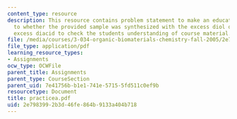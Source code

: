 ```yaml
---
content_type: resource
description: This resource contains problem statement to make an educated guess as
  to whether the provided sample was synthesized with the excess diol or with the
  excess diacid to check the students understanding of course material.
file: /media/courses/3-034-organic-biomaterials-chemistry-fall-2005/2e7983992b3d46fe864b9133a404b718_practicea.pdf
file_type: application/pdf
learning_resource_types:
- Assignments
ocw_type: OCWFile
parent_title: Assignments
parent_type: CourseSection
parent_uid: 7e41756b-b1e1-741e-5715-5fd511c0ef9b
resourcetype: Document
title: practicea.pdf
uid: 2e798399-2b3d-46fe-864b-9133a404b718
---
```


